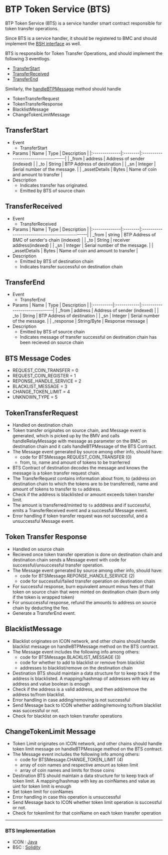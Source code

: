 # BTP Token Service (BTS)

BTP Token Service (BTS) is a service handler smart contract responsible for token transfer operations.

Since BTS is a service handler, it should be registered to BMC and should implement the [BSH interface](bsh.md#bsh-interface) as well.

BTS is responsible for Token Transfer Operations, and should implement the following 3 eventlogs.
- [TransferStart](#transferstart)
- [TransferReceived](#transferreceived)
- [TransferEnd](#transferend)

Similarly, the [handleBTPMessage](bsh.md#handlebtpmessage) method should handle 
- TokenTransferRequest
- TokenTransferResponse
- BlacklistMessage
- ChangeTokenLimitMessage

## TransferStart
* Event
    - TransferStart
* Params
    | Name          | Type    | Description                         |
    |:--------------|:--------|:------------------------------------|
    | _from         | address | Address of sender  (indexed)        |
    | _to           | String  | BTP Address of destination          |
    | _sn           | Integer | Serial number of the message.       |
    | _assetDetails | Bytes   | Name of coin and amount to transfer |
* Description
    - Indicates transfer has originated.
    - Emitted by BTS of source chain

## TransferReceived
* Event
    - TransferReceived
* Params
    | Name          | Type    | Description                                    |
    |:--------------|:--------|:-----------------------------------------------|
    | _from         | string  | BTP Address of BMC of sender's chain (indexed) |
    | _to           | String  | receiver address(indexed)                      |
    | _sn           | Integer | Serial number of the message.                  |
    | _assetDetails | Bytes   | Name of coin and amount to transfer            |
* Description
    - Emitted by BTS of destination chain
    - Indicates transfer successful on destination chain

## TransferEnd 
* Event
    - TransferEnd
* Params
    | Name      | Type        | Description                   |
    |:----------|:------------|:------------------------------|
    | _from     | address     | Address of sender  (indexed)  |
    | _to       | String      | BTP Address of destination    |
    | _sn       | Integer     | Serial number of the message. |
    | _response | String/Byte | Response message              |
* Description
    - Emitted by BTS of source chain
    - Indicates message of transfer successful on destination chain has been recieved on source chain

## BTS Message Codes
- REQUEST_COIN_TRANSFER = 0
- REQUEST_COIN_REGISTER = 1
- REPONSE_HANDLE_SERVICE = 2
- BLACKLIST_MESSAGE = 3
- CHANGE_TOKEN_LIMIT = 4
- UNKNOWN_TYPE = 5

## TokenTransferRequest
- Handled on destination chain
- Token transfer originates on source chain, and Message event is generated, which is picked up by the BMV and calls handleRelayMessage with message as parameter on the BMC on destination chain and it calls handleBTPMessage of the BTS Contract.
- The Message event generated by source among other info, should have:
    - code for BTSMessage.REQUEST_COIN_TRANSFER (0)
    - from, to, name and amount of tokens to be tranferred
- BTS Contract of destination decodes the message and knows the message is a token transfer request chain.
- The TransferRequest contains information about from, to (address on destination chain to which the tokens are to be transferred), name and amount of tokens to transfer to `to` address. 
- Check if the address is blacklisted or amount exceeds token transfer limit.
- The amount is transferred/minted to `to` adddress and if successful, emits a TransferReceived event and a successful Message event.
- Error handling if token transfer request was not successful, and a unsuccessful Message event.

## Token Transfer Response
- Handled on source chain
- Recieved once token transfer operation is done on destination chain and destination chain sends a Message event with code for successful/unsuccessful transfer operation.
- The Message event generated by source among other info, should have:
    - code for BTSMessage.REPONSE_HANDLE_SERVICE (2)
    - code for successful/failed transfer operation on destination chain
- For successful response, burn equivalent amount minus fees of that token on source chain that were minted on destination chain (burn only if the token is wrapped token)
- For unsuccessful response, refund the amounts to address on source chain by deducting the fee.
- Generate a TransferEnd event.

## BlacklistMessage
- Blacklist originates on ICON network, and other chains should handle blacklist message on handleBTPMessage method on the BTS contract.
- The Message event includes the following info among others:
    - code for BTSMessage.BLACKLIST_MESSAGE (3)
    - code for whether to add to blacklist or remove from blacklist
    - addresses to blacklist/remove on the destination chain
- Destination BTS should maintain a data structure for to keep track if the address is blacklisted. A mapping/hashmap of addresses with key as address and value boolean is enough
- Check if the address is a valid address, and then add/remove the address to/from blacklist.
- Error handling in case adding/removing is not successful
- Send Message back to ICON whether adding/removing to/from blacklist was successful or not.
- Check for blacklist on each token transfer operations

## ChangeTokenLimit Message
- Token Limit originates on ICON network, and other chains should handle token limit message on handleBTPMessage method on the BTS contract.
- The Message event includes the following info among others:
    - code for BTSMessage.CHANGE_TOKEN_LIMIT (4)
    - array of coin names and respective amount as token limit
    - array of coin names and limits for those coins
- Destination BTS should maintain a data structure for to keep track of token limit. A mapping/hashmap with key as coinNames and value as uint for token limit is enough
- Set token limit for coinNames
- Error handling in case this operation is unsuccessful
- Send Message back to ICON whether token limit operation is successful or not.
- Check for tokenlimit for that coinName on each token transfer operation

---
### BTS Implementation
- ICON : [Java](/javascore/bts/src/main/java/foundation/icon/btp/bts/BTPTokenService.java)
- BSC : [Solidity](/solidity/bts/contracts/BTSPeriphery.sol)